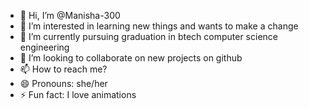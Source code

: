 - 👋 Hi, I’m @Manisha-300
- 👀 I’m interested in learning new things and wants to make a change 
- 🌱 I’m currently pursuing graduation in btech computer science engineering
- 💞️ I’m looking to collaborate on new projects on github
- 📫 How to reach me? 
- 😄 Pronouns: she/her
- ⚡ Fun fact: I love animations

<!---
Manisha-300/Manisha-300 is a ✨ special ✨ repository because its `README.md` (this file) appears on your GitHub profile.
You can click the Preview link to take a look at your changes.
--->
